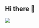 ## Hi there 👋


<img src="[pic_trulli.jpg](https://www.google.com/url?sa=i&url=https%3A%2F%2Fwww.targeticon.com%2Fweb-app-development&psig=AOvVaw0mOU9NzSnXOLt7AGshmK-U&ust=1733237497773000&source=images&cd=vfe&opi=89978449&ved=2ahUKEwiWvZn8qomKAxVdo2MGHTeQAiIQjRx6BAgAEBg)">
